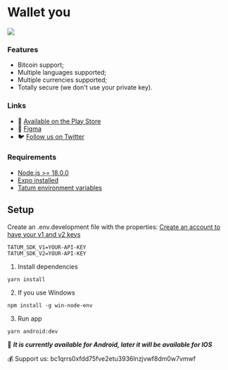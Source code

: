 # Wallet you

![](https://i.imgur.com/gB3pq95.jpg)

### Features

- Bitcoin support;
- Multiple languages supported;
- Multiple currencies supported;
- Totally secure (we don't use your private key).

### Links

- :robot: [Available on the Play Store](https://play.google.com/store/apps/details?id=com.cyberkaidev.walletyou)
- :art: [Figma](https://www.figma.com/file/blAHuULYf6EKSGSCJSn4VC/Wallet-you?type=design&t=JjtfPpvcyhgvYuu8-1)
- :bird: [Follow us on Twitter](https://twitter.com/cyberkaidev)

### Requirements

- [Node.js >= 18.0.0](https://nodejs.org/en)
- [Expo installed](https://docs.expo.dev/)
- [Tatum environment variables](https://docs.tatum.com/)

## Setup

Create an .env.development file with the properties:
[Create an account to have your v1 and v2 keys](https://docs.tatum.com/)

```
TATUM_SDK_V1=YOUR-API-KEY
TATUM_SDK_V2=YOUR-API-KEY
```

1. Install dependencies

```shell
yarn install
```

2. If you use Windows

```shell
npm install -g win-node-env
```

3. Run app

```shell
yarn android:dev
```

:apple: **_It is currently available for Android, later it will be available for IOS_**

:moneybag: Support us: bc1qrrs0xfdd75fve2etu3936lnzjvwf8dm0w7vmwf
